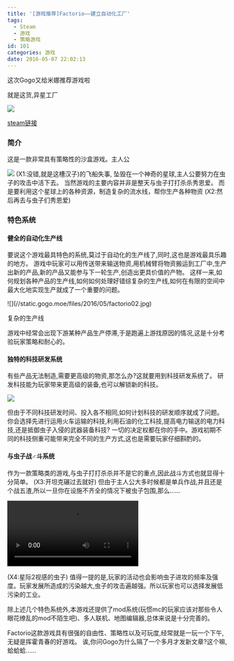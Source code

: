 ```yaml
---
title: '[游戏推荐]Factorio——建立自动化工厂'
tags:
  - Steam
  - 游戏
  - 策略游戏
id: 101
categories: 游戏
date: 2016-05-07 22:02:13
---
```


这次Gogo又给米娜推荐游戏啦

就是这货,异星工厂

![](//static.gogo.moe/files/2016/05/factorio01.jpg)

[steam链接](https://store.steampowered.com/app/427520)

### 简介

这是一款非常具有策略性的沙盒游戏。主人公

![](//static.gogo.moe/files/2016/05/factorio03.jpg)
<span class="anno">(X1:没错,就是这槽汉子)</span>的飞船失事,
坠毁在一个神奇的星球,主人公要努力在虫子的攻击中活下去。
当然游戏的主要内容并非是整天与虫子打打杀杀秀恩爱。
而是要利用这个星球上的各种资源，制造复杂的流水线，帮你生产各种物资
<span class="anno">(X2:然后再去与虫子们秀恩爱)</span>
</p>

### 特色系统

#### 健全的自动化生产线

要说这个游戏最具特色的系统,莫过于自动化的生产线了,同时,这也是游戏最具乐趣的地方。
游戏中玩家可以用传送带来输送物资,用机械臂将物资搬运到工厂中,生产出新的产品,新的产品又能参与下一轮生产,创造出更具价值的产物。
这样一来,如何规划各种产品的生产线,如何如何处理好错综复杂的生产线,如何在有限的空间中最大化地实现生产就成了一个重要的问题。
<p>![](//static.gogo.moe/files/2016/05/factorio02.jpg)

复杂的生产线

游戏中经常会出现下游某种产品生产停滞,于是跑遍上游找原因的情况,这是十分考验玩家策略和耐心的。
</p>

#### 独特的科技研发系统

有些产品无法制造,需要更高级的物资,那怎么办?这就要用到科技研发系统了。
研发科技能为玩家带来更高级的装备,也可以解锁新的科技。

![](//static.gogo.moe/files/2016/05/factorio04.jpg)

但由于不同科技研发时间、投入各不相同,如何计划科技的研发顺序就成了问题。
你会选择先进行运用火车运输的科技,利用石油的化工科技,提高电力输送的电力科技,还是抵御虫子入侵的武器装备科技?
一切的决定权都在你的手中。游戏初期不同的科技侧重可能带来完全不同的生产方式,这也是需要玩家仔细斟酌的。

#### 与虫子战♂斗系统

作为一款策略类的游戏,与虫子打打杀杀并不是它的重点,因此战斗方式也就显得十分简单。
<span class="anno">(X3:开坦克碾过去就好)</span>
但由于主人公大多时候都是单兵作战,并且还是个战五渣,所以一旦你在设施不齐全的情况下被虫子包围,那么……

<video src="//static.gogo.moe/movies/2016/05/factorio01.mp4" controls="controls">
</video>

<span class="anno">(X4:星际2视感的虫子)</span>
值得一提的是,玩家的活动也会影响虫子进攻的频率及强度。玩家发展所造成的污染越大,虫子的攻击遍越强。所以玩家也可以选择发展低污染的工业。

除上述几个特色系统外,本游戏还提供了mod系统(玩惯mc的玩家应该对那些令人眼花缭乱的mod不陌生吧)、多人联机、地图编辑器,总体来说是十分完善的。

Factorio这款游戏具有很强的自由性、策略性以及可玩度,经常就是一玩一个下午,无疑是挥霍青春的好游戏。
诶,你问Gogo为什么隔了一个多月才发新文章?这个嘛,蛤蛤蛤……